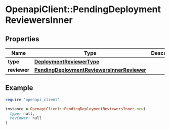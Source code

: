 # OpenapiClient::PendingDeploymentReviewersInner

## Properties

| Name | Type | Description | Notes |
| ---- | ---- | ----------- | ----- |
| **type** | [**DeploymentReviewerType**](DeploymentReviewerType.md) |  | [optional] |
| **reviewer** | [**PendingDeploymentReviewersInnerReviewer**](PendingDeploymentReviewersInnerReviewer.md) |  | [optional] |

## Example

```ruby
require 'openapi_client'

instance = OpenapiClient::PendingDeploymentReviewersInner.new(
  type: null,
  reviewer: null
)
```

